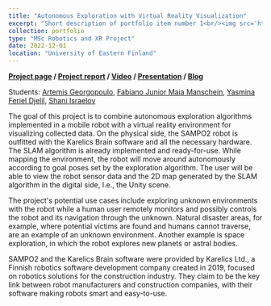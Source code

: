 ```yaml
---
title: "Autonomous Exploration with Virtual Reality Visualization"
excerpt: "Short description of portfolio item number 1<br/><img src='https://img.youtube.com/vi/dvud4rTNY1E/0.jpg'>"
collection: portfolio
type: "MSc Robotics and XR Project"
date: 2022-12-01
location: "University of Eastern Finland"
---
```


__[Project page](https://github.com/Fabulani/xplorer)&nbsp;/ [Project report](https://github.com/Fabulani/xplorer/blob/main/docs/XploreR_report.pdf)&nbsp;/ [Video](https://youtu.be/dvud4rTNY1E)&nbsp;/ [Presentation](https://github.com/Fabulani/xplorer/blob/main/docs/XploreR_presentation.pdf)&nbsp;/ [Blog](https://karelics.fi/xplorer-autonomous-exploration-with-virtual-reality-visualization/)__

 Students: [Artemis Georgopoulo](https://github.com/artemisge), [Fabiano Junior Maia Manschein](https://github.com/Fabulani), [Yasmina Feriel Djelil](https://github.com/YasminaDjelil), [Shani Israelov](https://github.com/shani1610)  

The goal of this project is to combine autonomous exploration algorithms implemented in a mobile robot with a virtual reality environment for visualizing collected data. On the physical side, the SAMPO2 robot is outfitted with the Karelics Brain software and all the necessary hardware. The SLAM algorithm is already implemented and ready-for-use. While mapping the environment, the robot will move around autonomously according to goal poses set by the exploration algorithm. The user will be able to view the robot sensor data and the 2D map generated by the SLAM algorithm in the digital side, I.e., the Unity scene.

The project's potential use cases include exploring unknown environments with the robot while a human user remotely monitors and possibly controls the robot and its navigation through the unknown. Natural disaster areas, for example, where potential victims are found and humans cannot traverse, are an example of an unknown environment. Another example is space exploration, in which the robot explores new planets or astral bodies.

SAMPO2 and the Karelics Brain software were provided by Karelics Ltd., a Finnish robotics software development company created in 2019, focused on robotics solutions for the construction industry. They claim to be the key link between robot manufacturers and construction companies, with their software making robots smart and easy-to-use.
